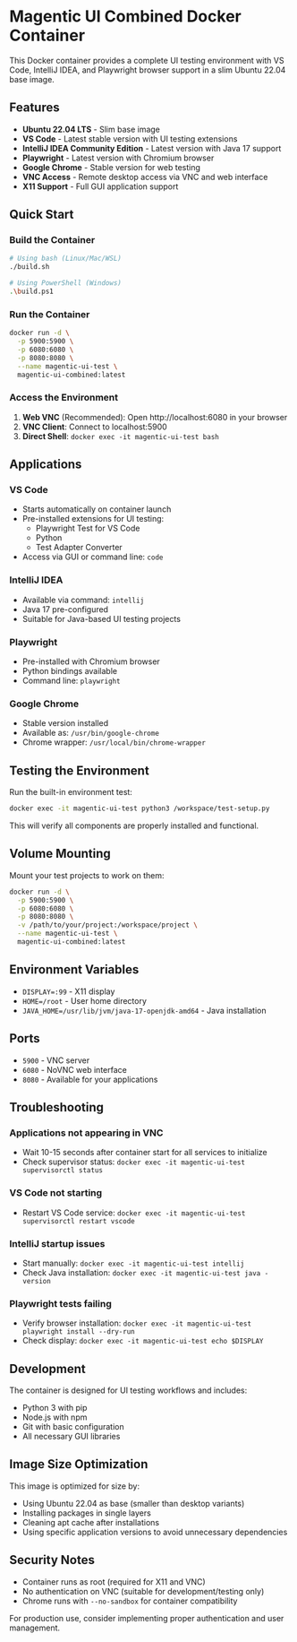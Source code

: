 # Magentic UI Combined Docker Container

This Docker container provides a complete UI testing environment with VS Code, IntelliJ IDEA, and Playwright browser support in a slim Ubuntu 22.04 base image.

## Features

- **Ubuntu 22.04 LTS** - Slim base image
- **VS Code** - Latest stable version with UI testing extensions
- **IntelliJ IDEA Community Edition** - Latest version with Java 17 support
- **Playwright** - Latest version with Chromium browser
- **Google Chrome** - Stable version for web testing
- **VNC Access** - Remote desktop access via VNC and web interface
- **X11 Support** - Full GUI application support

## Quick Start

### Build the Container

```bash
# Using bash (Linux/Mac/WSL)
./build.sh

# Using PowerShell (Windows)
.\build.ps1
```

### Run the Container

```bash
docker run -d \
  -p 5900:5900 \
  -p 6080:6080 \
  -p 8080:8080 \
  --name magentic-ui-test \
  magentic-ui-combined:latest
```

### Access the Environment

1. **Web VNC** (Recommended): Open http://localhost:6080 in your browser
2. **VNC Client**: Connect to localhost:5900
3. **Direct Shell**: `docker exec -it magentic-ui-test bash`

## Applications

### VS Code
- Starts automatically on container launch
- Pre-installed extensions for UI testing:
  - Playwright Test for VS Code
  - Python
  - Test Adapter Converter
- Access via GUI or command line: `code`

### IntelliJ IDEA
- Available via command: `intellij`
- Java 17 pre-configured
- Suitable for Java-based UI testing projects

### Playwright
- Pre-installed with Chromium browser
- Python bindings available
- Command line: `playwright`

### Google Chrome
- Stable version installed
- Available as: `/usr/bin/google-chrome`
- Chrome wrapper: `/usr/local/bin/chrome-wrapper`

## Testing the Environment

Run the built-in environment test:

```bash
docker exec -it magentic-ui-test python3 /workspace/test-setup.py
```

This will verify all components are properly installed and functional.

## Volume Mounting

Mount your test projects to work on them:

```bash
docker run -d \
  -p 5900:5900 \
  -p 6080:6080 \
  -p 8080:8080 \
  -v /path/to/your/project:/workspace/project \
  --name magentic-ui-test \
  magentic-ui-combined:latest
```

## Environment Variables

- `DISPLAY=:99` - X11 display
- `HOME=/root` - User home directory
- `JAVA_HOME=/usr/lib/jvm/java-17-openjdk-amd64` - Java installation

## Ports

- `5900` - VNC server
- `6080` - NoVNC web interface
- `8080` - Available for your applications

## Troubleshooting

### Applications not appearing in VNC
- Wait 10-15 seconds after container start for all services to initialize
- Check supervisor status: `docker exec -it magentic-ui-test supervisorctl status`

### VS Code not starting
- Restart VS Code service: `docker exec -it magentic-ui-test supervisorctl restart vscode`

### IntelliJ startup issues
- Start manually: `docker exec -it magentic-ui-test intellij`
- Check Java installation: `docker exec -it magentic-ui-test java -version`

### Playwright tests failing
- Verify browser installation: `docker exec -it magentic-ui-test playwright install --dry-run`
- Check display: `docker exec -it magentic-ui-test echo $DISPLAY`

## Development

The container is designed for UI testing workflows and includes:
- Python 3 with pip
- Node.js with npm
- Git with basic configuration
- All necessary GUI libraries

## Image Size Optimization

This image is optimized for size by:
- Using Ubuntu 22.04 as base (smaller than desktop variants)
- Installing packages in single layers
- Cleaning apt cache after installations
- Using specific application versions to avoid unnecessary dependencies

## Security Notes

- Container runs as root (required for X11 and VNC)
- No authentication on VNC (suitable for development/testing only)
- Chrome runs with `--no-sandbox` for container compatibility

For production use, consider implementing proper authentication and user management.
